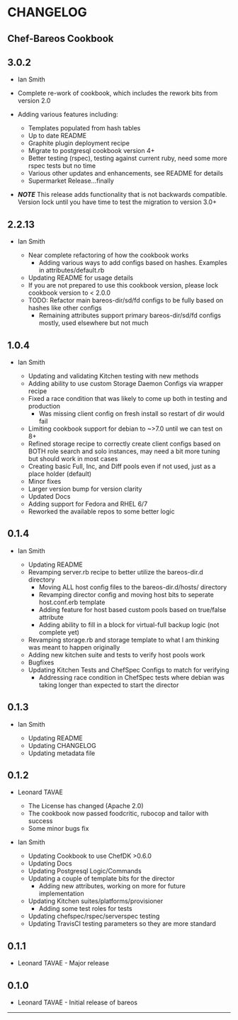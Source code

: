 CHANGELOG
=========
Chef-Bareos Cookbook
--------------------

3.0.2
-----
- Ian Smith

 - Complete re-work of cookbook, which includes the rework bits from version 2.0
 - Adding various features including:
   * Templates populated from hash tables
   * Up to date README
   * Graphite plugin deployment recipe
   * Migrate to postgresql cookbook version 4+
   * Better testing (rspec), testing against current ruby, need some more rspec tests but no time
   * Various other updates and enhancements, see README for details
   * Supermarket Release...finally
 - ***NOTE*** This release adds functionality that is not backwards compatible. Version lock until you have time to test the migration to version 3.0+

2.2.13
------
- Ian Smith

  - Near complete refactoring of how the cookbook works
    * Adding various ways to add configs based on hashes. Examples in attributes/default.rb
  - Updating README for usage details
  - If you are not prepared to use this cookbook version, please lock cookbook version to < 2.0.0
  - TODO: Refactor main bareos-dir/sd/fd configs to be fully based on hashes like other configs
    * Remaining attributes support primary bareos-dir/sd/fd configs mostly, used elsewhere but not much

1.0.4
-----
- Ian Smith

  - Updating and validating Kitchen testing with new methods
  - Adding ability to use custom Storage Daemon Configs via wrapper recipe
  - Fixed a race condition that was likely to come up both in testing and production
    * Was missing client config on fresh install so restart of dir would fail
  - Limiting cookbook support for debian to ~>7.0 until we can test on 8+
  - Refined storage recipe to correctly create client configs based on BOTH role search and solo instances, may need a bit more tuning but should work in most cases
  - Creating basic Full, Inc, and Diff pools even if not used, just as a place holder (default)
  - Minor fixes
  - Larger version bump for version clarity
  - Updated Docs
  - Adding support for Fedora and RHEL 6/7
  - Reworked the available repos to some better logic

0.1.4
-----
- Ian Smith

  - Updating README
  - Revamping server.rb recipe to better utilize the bareos-dir.d directory
    * Moving ALL host config files to the bareos-dir.d/hosts/ directory
    * Revamping director config and moving host bits to seperate host.conf.erb template
    * Adding feature for host based custom pools based on true/false attribute
    * Adding ability to fill in a block for virtual-full backup logic (not complete yet)
  - Revamping storage.rb and storage template to what I am thinking was meant to happen originally
  - Adding new kitchen suite and tests to verify host pools work
  - Bugfixes
  - Updating Kitchen Tests and ChefSpec Configs to match for verifying
    * Addressing race condition in ChefSpec tests where debian was taking
      longer than expected to start the director

0.1.3
-----
- Ian Smith

  - Updating README
  - Updating CHANGELOG
  - Updating metadata file

0.1.2
-----
- Leonard TAVAE

  - The License has changed (Apache 2.0)
  - The cookbook now passed foodcritic, rubocop and tailor with success
  - Some minor bugs fix

- Ian Smith

  - Updating Cookbook to use ChefDK >0.6.0
  - Updating Docs
  - Updating Postgresql Logic/Commands
  - Updating a couple of template bits for the director
    * Adding new attributes, working on more for future implementation
  - Updating Kitchen suites/platforms/provisioner
    * Adding some test roles for tests
  - Updating chefspec/rspec/serverspec testing
  - Updating TravisCI testing parameters so they are more standard

0.1.1
-----
- Leonard TAVAE - Major release

0.1.0
-----
- Leonard TAVAE - Initial release of bareos

- - -
